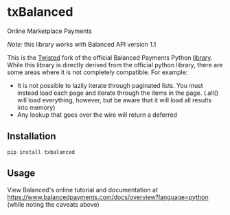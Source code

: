 # txBalanced

Online Marketplace Payments

*Note:* this library works with Balanced API version 1.1

This is the [Twisted](https://twistedmatrix.com/trac/) fork of the official Balanced Payments Python [library](https://github.com/balanced/balanced-python/). While this library is directly derived from the official python library, there are some areas where it is not completely compatible. For example:

* It is not possible to lazily iterate through paginated lists. You must instead load each page and iterate through the items in the page. (.all() will load everything, however, but be aware that it will load all results into memory)
* Any lookup that goes over the wire will return a deferred

## Installation

    pip install txbalanced

## Usage

View Balanced's online tutorial and documentation at https://www.balancedpayments.com/docs/overview?language=python (while noting the caveats above)
